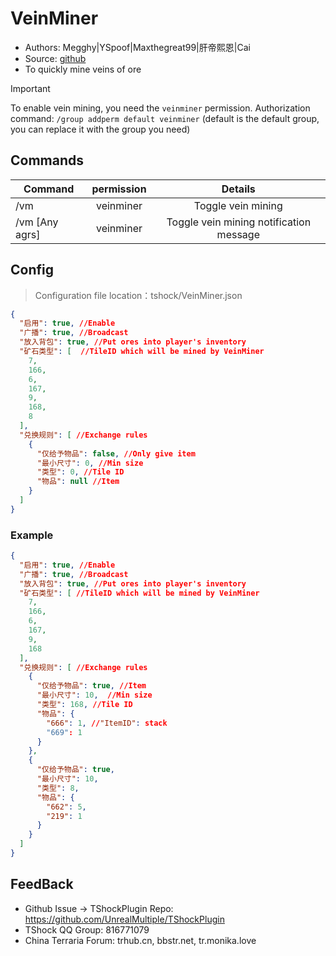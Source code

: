 # VeinMiner

- Authors: Megghy|YSpoof|Maxthegreat99|肝帝熙恩|Cai
- Source: [github](https://github.com/Maxthegreat99/TSHockVeinMiner)
- To quickly mine veins of ore
  
> [!IMPORTANT]
> To enable vein mining, you need the `veinminer` permission.
> Authorization command: `/group addperm default veinminer` (default is the default group, you can replace it with the group you need)

## Commands

| Command        | permission |                 Details                 |
|----------------|:----------:|:---------------------------------------:|
| /vm            | veinminer  |           Toggle vein mining            |
| /vm [Any agrs] | veinminer  | Toggle vein mining notification message |

## Config
> Configuration file location：tshock/VeinMiner.json
```json
{
  "启用": true, //Enable
  "广播": true, //Broadcast
  "放入背包": true, //Put ores into player's inventory
  "矿石类型": [  //TileID which will be mined by VeinMiner
    7,
    166,
    6,
    167,
    9,
    168,
    8
  ],
  "兑换规则": [ //Exchange rules
    {
      "仅给予物品": false, //Only give item
      "最小尺寸": 0, //Min size
      "类型": 0, //Tile ID
      "物品": null //Item
    }
  ]
}
```
### Example
```json
{
  "启用": true, //Enable
  "广播": true, //Broadcast
  "放入背包": true, //Put ores into player's inventory
  "矿石类型": [ //TileID which will be mined by VeinMiner
    7,
    166,
    6,
    167,
    9,
    168
  ],
  "兑换规则": [ //Exchange rules
    {
      "仅给予物品": true, //Item
      "最小尺寸": 10,  //Min size
      "类型": 168, //Tile ID
      "物品": {
        "666": 1, //"ItemID": stack
        "669": 1
      }
    },
    {
      "仅给予物品": true, 
      "最小尺寸": 10,
      "类型": 8,
      "物品": {
        "662": 5,
        "219": 1
      }
    }
  ]
}
```

## FeedBack
- Github Issue -> TShockPlugin Repo: https://github.com/UnrealMultiple/TShockPlugin
- TShock QQ Group: 816771079
- China Terraria Forum: trhub.cn, bbstr.net, tr.monika.love

